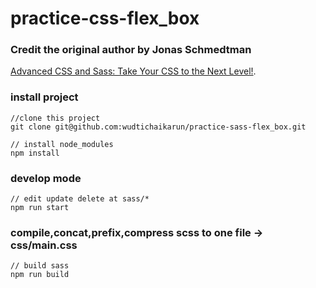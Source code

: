 # practice-css-flex_box

### Credit the original author by Jonas Schmedtman
[Advanced CSS and Sass: Take Your CSS to the Next Level!](https://www.udemy.com/advanced-css-and-sass/).

### install project
```
//clone this project
git clone git@github.com:wudtichaikarun/practice-sass-flex_box.git

// install node_modules
npm install
```

### develop mode
```
// edit update delete at sass/*
npm run start
```

### compile,concat,prefix,compress scss to one file -> css/main.css
```
// build sass
npm run build
```
